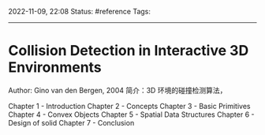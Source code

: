 2022-11-09, 22:08
Status: #reference
Tags:

---

# Collision Detection in Interactive 3D Environments

Author: Gino van den Bergen, 2004
简介：3D 环境的碰撞检测算法，

Chapter 1 - Introduction
Chapter 2 - Concepts
Chapter 3 - Basic Primitives
Chapter 4 - Convex Objects
Chapter 5 - Spatial Data Structures
Chapter 6 - Design of solid
Chapter 7 - Conclusion
